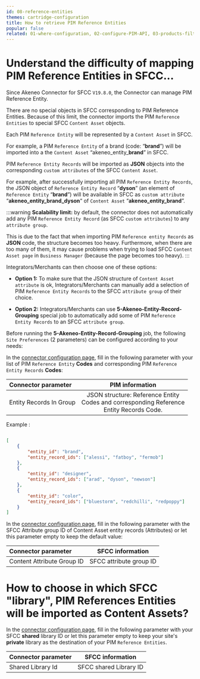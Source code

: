 ```yaml
---
id: 08-reference-entities
themes: cartridge-configuration
title: How to retrieve PIM Reference Entities
popular: false
related: 01-where-configuration, 02-configure-PIM-API, 03-products-filter-configuration, 04-import-images-configuration, 05-mapping-configuration, 06-categories-configuration, 07-multi-storefront-configuration
---
```



# Understand the difficulty of mapping PIM Reference Entities in SFCC...

Since Akeneo Connector for SFCC `V19.8.0`, the Connector can manage PIM Reference Entity.

There are no special objects in SFCC corresponding to PIM Reference Entities. Because of this limit, the connector imports the PIM `Reference Entities` to special SFCC `Content Asset` objects.

Each PIM `Reference Entity` will be represented by a `Content Asset` in SFCC.

For example, a PIM `Reference Entity` of a brand (code: “**brand**”) will be imported into a the `Content Asset` “akeneo_entity_**brand**” in SFCC.

PIM `Reference Entity Records` will be imported as **JSON** objects into the corresponding `custom attributes` of the SFCC `Content Asset`.

For example, after successfully importing all PIM `Reference Entity Records`, the JSON object of `Reference Entity Record` “**dyson**” (an element of `Reference Entity` “**brand**”) will be available in SFCC as `custom attribute` “**akeneo_entity_brand_dyson**“ of `Content Asset`  “**akeneo_entity_brand**”.

:::warning
**Scalability limit:** by default, the connector does not automatically add any PIM `Reference Entity Record` (as SFCC `custom attributes`) to any `attribute group`.

This is due to the fact that when importing PIM `Reference entity Records` as **JSON** code, the structure becomes too heavy. Furthermore, when there are too many of them, it may cause problems when trying to load SFCC `Content Asset page` in `Business Manager` (because the page becomes too heavy).
:::

Integrators/Merchants can then choose one of these options:

* **Option 1:** To make sure that the JSON structure of `Content Asset attribute` is ok, Integrators/Merchants can manually add a selection of PIM `Reference Entity Records` to the SFCC `attribute group` of their choice.

* **Option 2:** Integrators/Merchants can use **5-Akeneo-Entity-Record-Grouping** special job to automatically add some of PIM `Reference Entity Records` to an SFCC `attribute group`.

Before running the **5-Akeneo-Entity-Record-Grouping** job, the following `Site Preferences` (2 parameters) can be configured according to your needs:

In the [connector configuration page](01-where-configuration.html), fill in the following parameter with your list of PIM `Reference Entity` **Codes** and corresponding PIM `Reference Entity Records` **Codes**:

| Connector parameter           | PIM information                     |
| :-----------------------------| :---------------------------------: |
| Entity Records In Group       |  JSON structure: Reference Entity<br>Codes and corresponding Reference<br>Entity Records Code.               |    

Example :

```json

[
    {
        "entity_id": "brand",
        "entity_record_ids": ["alessi", "fatboy", "fermob"]
    },
    {
        "entity_id": "designer",
        "entity_record_ids": ["arad", "dyson", "newson"]
    },
    {
        "entity_id": "color",
        "entity_record_ids": ["bluestorm", "redchilli", "redpoppy"]
    }
]

```

In the [connector configuration page](01-where-configuration.html), fill in the following parameter with the SFCC Attribute group ID of Content Asset entity records (Attributes) or let this parameter empty to keep the default value:

| Connector parameter           | SFCC information               |
| :-----------------------------| :----------------------------: |
| Content Attribute Group ID    |  SFCC attribute group ID       |

#  How to choose in which SFCC "library", PIM References Entities will be imported as Content Assets?

In the [connector configuration page](01-where-configuration.html), fill in the following parameter with your SFCC **shared** library ID or let this parameter empty to keep your site's **private** library as the destination of your PIM `Reference Entities`.

| Connector parameter   | SFCC information               |
| :---------------------| :----------------------------: |
| Shared Library Id     |  SFCC shared Library ID        |
